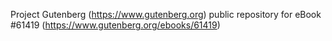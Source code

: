 Project Gutenberg (https://www.gutenberg.org) public repository for
eBook #61419 (https://www.gutenberg.org/ebooks/61419)
